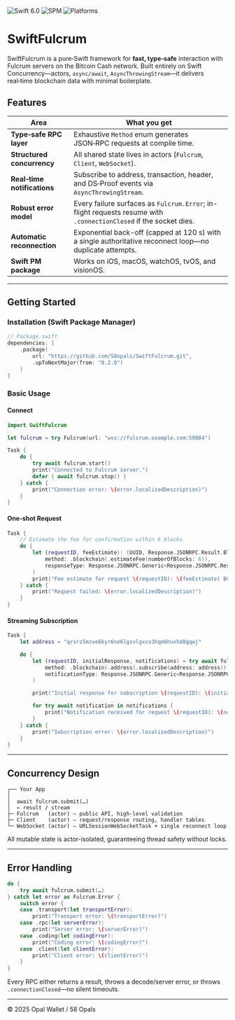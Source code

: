 ![Swift 6.0](https://img.shields.io/badge/swift-6.0-orange)
![SPM](https://img.shields.io/badge/Package%20Manager-SPM-informational)
![Platforms](https://img.shields.io/badge/platforms-iOS%20|%20macOS%20|%20watchOS%20|%20tvOS%20|%20visionOS-blue)

# SwiftFulcrum

SwiftFulcrum is a pure‑Swift framework for **fast, type‑safe** interaction with Fulcrum servers on the Bitcoin Cash network. Built entirely on Swift Concurrency—actors, `async/await`, `AsyncThrowingStream`—it delivers real‑time blockchain data with minimal boilerplate.

## Features

| Area                        | What you get                                                                                                      |
| --------------------------- | ----------------------------------------------------------------------------------------------------------------- |
| **Type‑safe RPC layer**     | Exhaustive `Method` enum generates JSON‑RPC requests at compile time.                                             |
| **Structured concurrency**  | All shared state lives in actors (`Fulcrum`, `Client`, `WebSocket`).                                              |
| **Real‑time notifications** | Subscribe to address, transaction, header, and DS‑Proof events via `AsyncThrowingStream`.                         |
| **Robust error model**      | Every failure surfaces as `Fulcrum.Error`; in-flight requests resume with `.connectionClosed` if the socket dies. |
| **Automatic reconnection**  | Exponential back-off (capped at 120 s) with a single authoritative reconnect loop—no duplicate attempts.          |
| **Swift PM package**        | Works on iOS, macOS, watchOS, tvOS, and visionOS.                                                                 |

---

## Getting Started

### Installation (Swift Package Manager)

```swift
// Package.swift
dependencies: [
    .package(
        url: "https://github.com/58opals/SwiftFulcrum.git",
        .upToNextMajor(from: "0.2.0")
    )
]
```

### Basic Usage

#### Connect

```swift
import SwiftFulcrum

let fulcrum = try Fulcrum(url: "wss://fulcrum.example.com:50004")

Task {
    do {
        try await fulcrum.start()
        print("Connected to Fulcrum server.")
        defer { await fulcrum.stop() }
    } catch {
        print("Connection error: \(error.localizedDescription)")
    }
}
```

#### One‑shot Request

```swift
Task {
    // Estimate the fee for confirmation within 6 blocks
    do {
        let (requestID, feeEstimate): (UUID, Response.JSONRPC.Result.Blockchain.EstimateFee) = try await fulcrum.submit(
            method: .blockchain(.estimateFee(numberOfBlocks: 6)),
            responseType: Response.JSONRPC.Generic<Response.JSONRPC.Result.Blockchain.EstimateFee>.self
        )
        print("Fee estimate for request \(requestID): \(feeEstimate) BCH")
    } catch {
        print("Request failed: \(error.localizedDescription)")
    }
}
```

#### Streaming Subscription

```swift
Task {
    let address = "qrsrz5mzve6kyr6ne6lgsvlgxvs3hqm6huxhd8gqwj"

    do {
        let (requestID, initialResponse, notifications) = try await fulcrum.submit(
            method: .blockchain(.address(.subscribe(address: address))),
            notificationType: Response.JSONRPC.Generic<Response.JSONRPC.Result.Blockchain.Address.SubscribeNotification>.self
        )

        print("Initial response for subscription \(requestID): \(initialResponse)")

        for try await notification in notifications {
            print("Notification received for request \(requestID): \(notification)")
        }
    } catch {
        print("Subscription error: \(error.localizedDescription)")
    }
}
```

---

## Concurrency Design

```text
┌── Your App
│
│  await fulcrum.submit(…)
│  ← result / stream
├─ Fulcrum   (actor) – public API, high-level validation
├─ Client    (actor) – request/response routing, handler tables
└─ WebSocket (actor) – URLSessionWebSocketTask + single reconnect loop
```

All mutable state is actor-isolated, guaranteeing thread safety without locks.

---

## Error Handling

```swift
do {
    try await fulcrum.submit(…)
} catch let error as Fulcrum.Error {
    switch error {
    case .transport(let transportError):
        print("Transport error: \(transportError)")
    case .rpc(let serverError):
        print("Server error: \(serverError)")
    case .coding(let codingError):
        print("Coding error: \(codingError)")
    case .client(let clientError):
        print("Client error: \(clientError)")
    }
}
```

Every RPC either returns a result, throws a decode/server error, or throws `.connectionClosed`—no silent timeouts.

---

© 2025 Opal Wallet / 58 Opals
